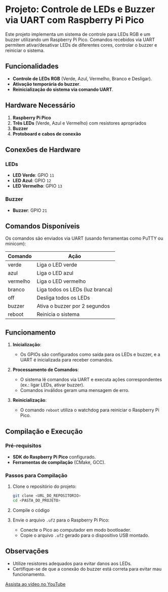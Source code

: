# Projeto: Controle de LEDs e Buzzer via UART com Raspberry Pi Pico

Este projeto implementa um sistema de controle para LEDs RGB e um buzzer utilizando um Raspberry Pi Pico. Comandos recebidos via UART permitem ativar/desativar LEDs de diferentes cores, controlar o buzzer e reiniciar o sistema.

## Funcionalidades

- **Controle de LEDs RGB** (Verde, Azul, Vermelho, Branco e Desligar).
- **Ativação temporária do buzzer**.
- **Reinicialização do sistema via comando UART**.

## Hardware Necessário

1. **Raspberry Pi Pico**
2. **Três LEDs** (Verde, Azul e Vermelho) com resistores apropriados
3. **Buzzer**
4. **Protoboard e cabos de conexão**

## Conexões de Hardware

### LEDs
- **LED Verde**: GPIO `11`
- **LED Azul**: GPIO `12`
- **LED Vermelho**: GPIO `13`

### Buzzer
- **Buzzer**: GPIO `21`

## Comandos Disponíveis

Os comandos são enviados via UART (usando ferramentas como PuTTY ou minicom):

| **Comando** | **Ação**                                 |
|-------------|-----------------------------------------|
| verde       | Liga o LED verde                        |
| azul        | Liga o LED azul                         |
| vermelho    | Liga o LED vermelho                     |
| branco      | Liga todos os LEDs (luz branca)         |
| off         | Desliga todos os LEDs                   |
| buzzer      | Ativa o buzzer por 2 segundos           |
| reboot      | Reinicia o sistema                      |

## Funcionamento

1. **Inicialização**: 
   - Os GPIOs são configurados como saída para os LEDs e buzzer, e a UART é inicializada para receber comandos.

2. **Processamento de Comandos**:
   - O sistema lê comandos via UART e executa ações correspondentes (ex.: ligar LEDs, ativar buzzer).
   - Comandos inválidos geram uma mensagem de erro.

3. **Reinicialização**: 
   - O comando `reboot` utiliza o watchdog para reiniciar o Raspberry Pi Pico.

## Compilação e Execução

### Pré-requisitos

- **SDK do Raspberry Pi Pico** configurado.
- **Ferramentas de compilação** (CMake, GCC).

### Passos para Compilação

1. Clone o repositório do projeto:
   ```bash
   git clone <URL_DO_REPOSITORIO>
   cd <PASTA_DO_PROJETO>
   ```

2. Compile o código

3. Envie o arquivo `.uf2` para o Raspberry Pi Pico:
   - Conecte o Pico ao computador em modo bootloader.
   - Copie o arquivo `.uf2` gerado para o dispositivo USB montado.

## Observações

- Utilize resistores adequados para evitar danos aos LEDs.
- Certifique-se de que a conexão do buzzer está correta para evitar mau funcionamento.

[Assista ao vídeo no YouTube](https://www.youtube.com/watch?9hmxpylxr4s)


